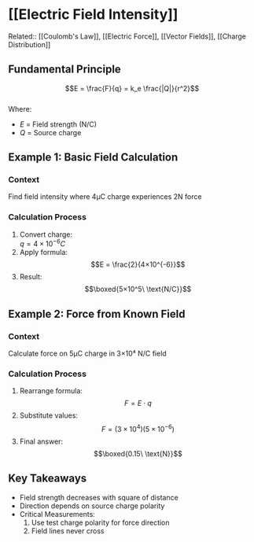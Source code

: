 # [[Electric Field Intensity]]  
Related:: [[Coulomb's Law]], [[Electric Force]], [[Vector Fields]], [[Charge Distribution]]  

## Fundamental Principle  
$$E = \frac{F}{q} = k_e \frac{|Q|}{r^2}$$  
Where:  
- $E$ = Field strength (N/C)  
- $Q$ = Source charge  

## Example 1: Basic Field Calculation  
### Context  
Find field intensity where 4μC charge experiences 2N force  

### Calculation Process  
1. Convert charge:  
   $q = 4×10^{-6}C$  
2. Apply formula:  
   $$E = \frac{2}{4×10^{-6}}$$  
3. Result:  
   $$\boxed{5×10^5\ \text{N/C}}$$  

## Example 2: Force from Known Field  
### Context  
Calculate force on 5μC charge in 3×10⁴ N/C field  

### Calculation Process  
1. Rearrange formula:  
   $$F = E \cdot q$$  
2. Substitute values:  
   $$F = (3×10^4)(5×10^{-6})$$  
3. Final answer:  
   $$\boxed{0.15\ \text{N}}$$  

## Key Takeaways  
- Field strength decreases with square of distance  
- Direction depends on source charge polarity  
- Critical Measurements:  
  1. Use test charge polarity for force direction  
  2. Field lines never cross